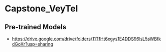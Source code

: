 # Capstone_VeyTel

## Pre-trained Models
+ https://drive.google.com/drive/folders/11TfHt6xgys1E4DDS96lsL5sWBfkdGoXr?usp=sharing
